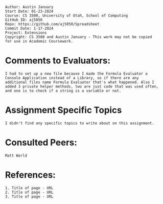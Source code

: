 ﻿```
Author: Austin January
Start Date: 01-23-2024
Course: CS 3500, University of Utah, School of Computing
GitHub ID: aj5050
Repo: https://github.com/aj5050/Spreadsheet
Commit Date: 1-17-2024
Project: Extensions
Copyright: CS 3500 and Austin January - This work may not be copied for use in Academic Coursework.
```
# Comments to Evaluators:
    I had to set up a new file because I made the Formula Evaluator a Console Application instead of a Library, so if there are any additional files name Formula Evaluator that's what happened. Also I added 3 private helper methods, two are just code that was used often, and one is to check if a string is a variable or not. 

# Assignment Specific Topics
    I didn't find any specific topics to write about on this assignment.


# Consulted Peers:
    Matt World

# References:

    1. Title of page - URL
    2. Title of page - URL
    3. Title of page - URL